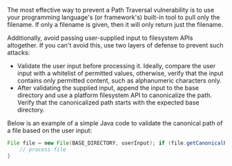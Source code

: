 The most effective way to prevent a Path Traversal vulnerability is to use your programming language's (or framework's) built-in tool to pull only the filename. If only a filename is given, then it will only return just the filename.

Additionally, avoid passing user-supplied input to filesystem APIs altogether. If you can't avoid this, use two layers of defense to prevent such attacks:
- Validate the user input before processing it. Ideally, compare the user input with a whitelist of permitted values, otherwise, verify that the input contains only permitted content, such as alphanumeric characters only.
- After validating the supplied input, append the input to the base directory and use a platform filesystem API to canonicalize the path. Verify that the canonicalized path starts with the expected base directory.

Below is an example of a simple Java code to validate the canonical path of a file based on the user input:
```java
File file = new File(BASE_DIRECTORY, userInput); if (file.getCanonicalPath().startsWith(BASE_DIRECTORY)) {
	// process file
}
```
